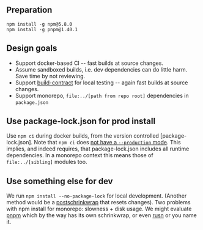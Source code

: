
## Preparation

```
npm install -g npm@5.8.0
npm install -g pnpm@1.40.1
```

## Design goals

 * Support docker-based CI -- fast builds at source changes.
 * Assume sandboxed builds, i.e. dev dependencies can do little harm. Save time by not reviewing.
 * Support [build-contract](https://github.com/Yolean/build-contract) for local testing
   -- again fast builds at source changes.
 * Support monorepo, `file:../[path from repo root]` dependencies in `package.json`

## Use package-lock.json for prod install

Use `npm ci` during docker builds,
from the version controlled [package-lock.json].
Note that `npm ci` does [not have a `--production` mode](https://github.com/npm/npm/issues/20125).
This implies, and indeed requires,
that package-lock.json includes all runtime dependencies.
In a monorepo context this means those of `file:../[sibling]` modules too.

## Use something else for dev

We run `npm install --no-package-lock` for local development.
(Another method would be a [postschrinkwrap](https://docs.npmjs.com/files/package-locks#description) that resets changes).
Two problems with npm install for monorepo: slowness + disk usage.
We might evaluate [pnpm](https://github.com/pnpm/pnpm) which by the way has its own schrinkwrap,
or even [rusn](https://www.npmjs.com/package/@microsoft/rush) or you name it.
